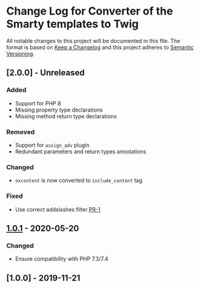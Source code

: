 # Change Log for Converter of the Smarty templates to Twig

All notable changes to this project will be documented in this file.
The format is based on [Keep a Changelog](http://keepachangelog.com/)
and this project adheres to [Semantic Versioning](http://semver.org/).

## [2.0.0] - Unreleased

### Added
- Support for PHP 8
- Missing property type declarations
- Missing method return type declarations

### Removed
- Support for `assign_adv` plugin
- Redundant parameters and return types annotations

### Changed
- `oxcontent` is now converted to `include_content` tag

### Fixed
- Use correct addslashes filter [PR-1](https://github.com/OXID-eSales/smarty-to-twig-converter/pull/1)

## [1.0.1] - 2020-05-20

### Changed
- Ensure compatibility with PHP 7.3/7.4

## [1.0.0] - 2019-11-21

[1.0.1]: https://github.com/OXID-eSales/smarty-to-twig-converter/compare/v1.0.0...v1.0.1

